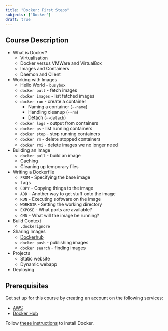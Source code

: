 ```yaml
---
title: "Docker: First Steps"
subjects: ['Docker']
draft: true
---
```


<!--
https://thenewstack.io/understanding-the-docker-cache-for-faster-builds/
https://docker-curriculum.com/
-->

## Course Description

- What is Docker?
	- Virtualisation
	- Docker versus VMWare and VirtualBox
	- Images and Containers
	- Daemon and Client
- Working with Images
	- Hello World - `busybox`
	- `docker pull` - fetch images
	- `docker images` - list fetched images
	- `docker run` - create a container
		- Naming a container (`--name`)
		- Handling cleanup (`--rm`)
		- Detach (`--detach`)
	- `docker logs` - output from containers
	- `docker ps` - list running containers
	- `docker stop` - stop running containers
	- `docker rm` - delete stopped containers
	- `docker rmi` - delete images we no longer need
- Building an Image
	- `docker pull` - build an image
	- Caching
	- Cleaning up temporary files
- Writing a Dockerfile
	- `FROM` - Specifying the base image
	- Tags
	- `COPY` - Copying things to the image
	- `ADD` - Another way to get stuff onto the image
	- `RUN` - Executing software on the image
	- `WORKDIR` - Setting the working directory
	- `EXPOSE` - What ports are available?
	- `CMD` - What will the image be running?
- Build Context
	- `.dockerignore`
- Sharing Images
	- [Dockerhub](https://hub.docker.com/)
	- `docker push` - publishing images
	- `docker search` - finding images
- Projects
	- Static website
	- Dynamic webapp
- Deploying

## Prerequisites

Get set up for this course by creating an account on the following services:

- [AWS](http://aws.amazon.com/)
- [Docker Hub](https://hub.docker.com/)

Follow [these instructions](https://docs.docker.com/install/) to install Docker.